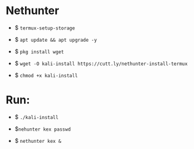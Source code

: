 # Nethunter 

* $ `termux-setup-storage`

* $ `apt update && apt upgrade -y`

* $ `pkg install wget`

* $ `wget -O kali-install https://cutt.ly/nethunter-install-termux`

* $ `chmod +x kali-install`
# Run:
* $ `./kali-install`

* $`nehunter kex passwd`

* $ `nethunter kex &`
